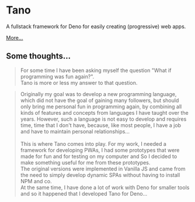 # Tano

A fullstack framework for Deno for easily creating (progressive) web apps.

[More...](./src/readme.md)

## Some thoughts...

> For some time I have been asking myself the question "What if programming was fun again?". <br/>
> Tano is more or less my answer to that question.

> Originally my goal was to develop a new programming language,
> which did not have the goal of gaining many followers,
> but should only bring me personal fun in programming again,
> by combining all kinds of features and concepts from languages I have taught over the years.
> However, such a language is not easy to develop and requires time, time that I don't have,
> because, like most people, I have a job and have to maintain personal relationships...<br/><br/>
> This is where Tano comes into play. For my work, I needed a framework for developing PWAs,
> I had some prototypes that were made for fun and for testing on my computer and
> So I decided to make something useful for me from these prototypes.<br/>
> The original versions were implemented in Vanilla JS and came from the need to simply develop dynamic SPAs without
> having to install NPM and co.<br/>
> At the same time, I have done a lot of work with Deno for smaller tools and so it happened that I developed Tano for
> Deno...
